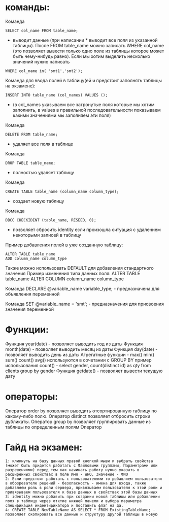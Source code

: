 # команды:

Команда 
~~~
SELECT col_name FROM table_name;
~~~
- выводит данные (при написании * выводит все поля из указанной таблицы). После FROM table_name можно записать WHERE col_name (это позволяет вывести только одно поле из таблицы которое может быть чему-нибудь равно).
Если мы хотим выделить несколько значений нужно написать 
~~~
WHERE col_name in( 'smt1','smt2');
~~~
Команда для ввода полей в таблицу(ей и предстоит заполнять таблицы на экзамене):
~~~
INSERT INTO table_name (col_names) VALUES ();
~~~
- (в col_names указываем все затронутые поля которые мы хотим заполнить, 
в values в правильной последовательности показываем какими 
значениями мы заполняем эти поля)

Команда 
~~~
DELETE FROM table_name;
~~~
- удаляет все поля в таблице

Команда 
~~~
DROP TABLE table_name;
~~~
- полностью удаляет таблицу 

Команда 
~~~
CREATE TABLE table_name (column_name column_type);
~~~
- создает новую таблицу 

Команда 
~~~
DBCC CHECKIDENT (table_name, RESEED, 0);
~~~
- позволяет сбросить identity если произошла ситуация с удалением некоторыми записей в таблицу

Пример добавления полей в уже созданную таблицу:
~~~
ALTER TABLE table_name
ADD column_name column_type
~~~
Также можно использовать DEFAULT для добавления стандартного значения
Пример изменения типа данных поля:
	ALTER TABLE table_name
	ALTER COLUMN column_name column_type

Команда DECLARE @variable_name variable_type; - предназначена для объявления переменной

Команда SET @variable_name = 'smt'; - предназначения для присвоения значения переменной

# Функции:
Функция year(date) - позволяет выводить год из даты
Функция month(date) - позволяет выводить месяц из даты
Функция day(date) - позволяет выводить день из даты
Агрегатные функции - max() min() sum() count() avg() используются в сочетании с GROUP BY
пример использования count() - 
	select gender,
	count(distinct id) as qty
	from clients
	group by gender
Функция getdate() - позволяет вывести текущую дату

# операторы:
Оператор order by позволяет выводить отсортированную таблицу по какому-либо полю.
Оператор distinct позволяет отбросить строки дубликаты.
Оператор group by позволяет группировать данные из таблицы по определенным полям
Оператор 

# Гайд на экзамен:
	1: кликнуть на базу данных правой кнопкой мыши и выбрать свойства (может быть придется работать с Файловыми группами, Параметрами или разрешениями) перед тем как начинать работу нужно указать в расширенных свойствах в поле Имя - WHO, Значение - ФИО
	2: Если предстоит работать с пользователями то добавляем пользователя в обозревателе решений - безопасность - имена для входа, также добавляем роль в роли сервера, привязываем пользователя к этой роли и привязываем пользователя к базе данных в свойствах этой базы данных
	3: identity можно добавить при создании новой таблицы или добавлении поля в таблицу через отктие нижней панели и выбора параметра спецификация индентификатора и поставить флаг на да.
	4: CREATE TABLE NewTableName AS SELECT * FROM ExistingTableName; - позволяет скопировать все данные и структуру другой таблицы в новую